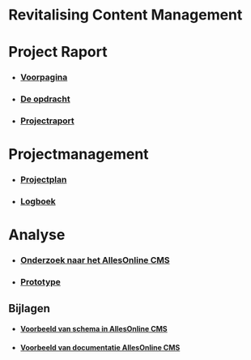 # Revitalising Content Management

# Project Raport
* ### [Voorpagina](ProjectRaport/Voorpagina.md)
* ### [De opdracht](ProjectRaport/Opdracht.md)
* ### [Projectraport](ProjectRaport/ProjectRaport.md)

# Projectmanagement
* ### [Projectplan](Projectmanagement/Projectplan.md)
* ### [Logboek](Projectmanagement/Logboek.md)

# Analyse
* ### [Onderzoek naar het AllesOnline CMS](Analyse/OnderzoekNaarHetAOCms.md)
* ### [Prototype](Analyse/Prototype.md)

## Bijlagen
* #### [Voorbeeld van schema in AllesOnline CMS](Bijlagen/VoorbeeldAllesOnlineCmsSchema.md)
* #### [Voorbeeld van documentatie AllesOnline CMS](Bijlagen/VoorbeeldVanDocumentatieAllesOnlineCMS.md)